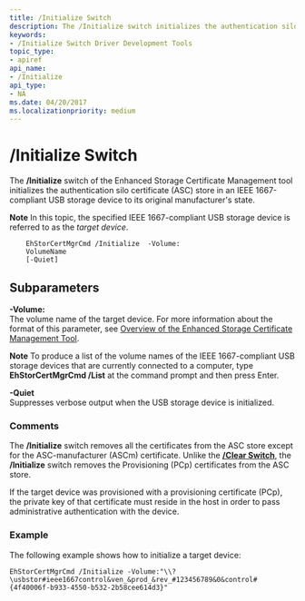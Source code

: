 ```yaml
---
title: /Initialize Switch
description: The /Initialize switch initializes the authentication silo certificate (ASC) store in an IEEE 1667-compliant USB storage device to its original manufacturer's state.
keywords:
- /Initialize Switch Driver Development Tools
topic_type:
- apiref
api_name:
- /Initialize
api_type:
- NA
ms.date: 04/20/2017
ms.localizationpriority: medium
---
```


# /Initialize Switch


The **/Initialize** switch of the Enhanced Storage Certificate Management tool initializes the authentication silo certificate (ASC) store in an IEEE 1667-compliant USB storage device to its original manufacturer's state.

**Note**  In this topic, the specified IEEE 1667-compliant USB storage device is referred to as the *target device*.



```
    EhStorCertMgrCmd /Initialize  -Volume:
    VolumeName 
    [-Quiet]
```

## <span id="Subparameters"></span><span id="subparameters"></span><span id="SUBPARAMETERS"></span>Subparameters


<span id="_______-Volume_______"></span><span id="_______-volume_______"></span><span id="_______-VOLUME_______"></span> **-Volume:**   
The volume name of the target device. For more information about the format of this parameter, see [Overview of the Enhanced Storage Certificate Management Tool](overview-of-the-enhanced-storage-certificate-management-tool.md).

**Note**  To produce a list of the volume names of the IEEE 1667-compliant USB storage devices that are currently connected to a computer, type **EhStorCertMgrCmd /List** at the command prompt and then press Enter.



<span id="_______-Quiet______"></span><span id="_______-quiet______"></span><span id="_______-QUIET______"></span> **-Quiet**   
Suppresses verbose output when the USB storage device is initialized.

### <span id="comments"></span><span id="COMMENTS"></span>Comments

The **/Initialize** switch removes all the certificates from the ASC store except for the ASC-manufacturer (ASCm) certificate. Unlike the [**/Clear Switch**](-clear-switch.md), the **/Initialize** switch removes the Provisioning (PCp) certificates from the ASC store.

If the target device was provisioned with a provisioning certificate (PCp), the private key of that certificate must reside in the host in order to pass administrative authentication with the device.

### <span id="example"></span><span id="EXAMPLE"></span>Example

The following example shows how to initialize a target device:

```
EhStorCertMgrCmd /Initialize -Volume:"\\?\usbstor#ieee1667control&ven_&prod_&rev_#123456789&0&control#{4f40006f-b933-4550-b532-2b58cee614d3}"
```









